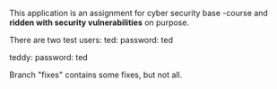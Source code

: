 This application is an assignment for cyber security base -course and **ridden with security vulnerabilities** on purpose.

There are two test users:
ted:
password: ted

teddy:
password: ted

Branch "fixes" contains some fixes, but not all.

